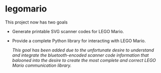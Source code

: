 # legomario
This project now has two goals
* Generate printable SVG scanner codes for LEGO Mario.
* Provide a complete Python library for interacting with LEGO Mario.

    _This goal has been added due to the unfortunate desire to understand and integrate the bluetooth-encoded scanner code information that balooned into the desire to create the most complete and correct LEGO Mario communication library._
    
